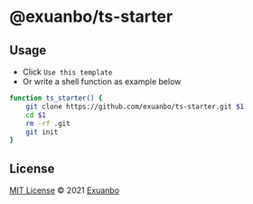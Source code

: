 # @exuanbo/ts-starter

## Usage

- Click `Use this template`
- Or write a shell function as example below

```bash
function ts_starter() {
    git clone https://github.com/exuanbo/ts-starter.git $1
    cd $1
    rm -rf .git
    git init
}
```

## License

[MIT License](https://github.com/exuanbo/ts-starter/blob/main/LICENSE) © 2021 [Exuanbo](https://github.com/exuanbo)
